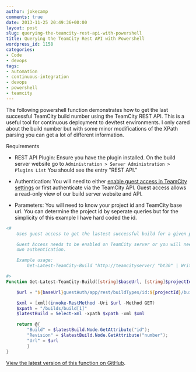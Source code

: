 ```yaml
---
author: jokecamp
comments: true
date: 2013-11-25 20:49:36+00:00
layout: post
slug: querying-the-teamcity-rest-api-with-powershell
title: Querying the TeamCity Rest API with Powershell
wordpress_id: 1158
categories:
- Code
- devops
tags:
- automation
- continuous-integration
- devops
- powershell
- teamcity
---
```


The following powershell function demonstrates how to get the last successful TeamCity build number using the TeamCity REST API. This is a useful tool for continuous deployment to dev/test environments. I only cared about the build number but with some minor modifications of the XPath parsing you can get a lot of different information.

Requirements

  * REST API Plugin: Ensure you have the plugin installed. On the build server website go to
		`Administration > Server Administration > Plugins List`
		You should see the entry "REST API."

  * Authentication: You will need to either [enable guest access in TeamCity settings](http://confluence.jetbrains.com/display/TCD7/Enabling+Guest+Login) or first authenticate via the TeamCity API. Guest access allows a read-only view of our build server website and API.
  * Parameters: You will need to know your project id and TeamCity base url. You can determine the project id by seperate queries but for the simplicity of this example I have hard coded the id.

```powershell
<#
    Uses guest access to get the lastest successful build for a given project (project id is bt30)

    Guest Access needs to be enabled on TeamCity server or you will need to provide your
    own authentication.

    Example usage:
        Get-Latest-TeamCity-Build "http://teamcityserver/ "bt30" | Write-Output

#>
Function Get-Latest-TeamCity-Build([string]$baseUrl, [string]$projectId) {

    $url = "${baseUrl}guestAuth/app/rest/buildTypes/id:${projectId}/builds?status=SUCCESS"

    $xml = [xml](invoke-RestMethod -Uri $url -Method GET)
    $xpath = "/builds/build[1]"
    $latestBuild = Select-xml -xpath $xpath -xml $xml

    return @{
        "Build" = $latestBuild.Node.GetAttribute("id");
        "Revision" = $latestBuild.Node.GetAttribute("number");
        "Url" = $url
        }
}
```

[View the latest version of this function on GitHub](https://github.com/jokecamp/PowerShell.ToolBelt/blob/master/TeamCityFunctions.ps1).
